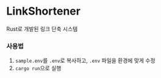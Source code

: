 # LinkShortener

Rust로 개발된 링크 단축 시스템

### 사용법

1. `sample.env`를 `.env`로 복사하고, `.env` 파일을 환경에 맞게 수정
2. `cargo run`으로 실행